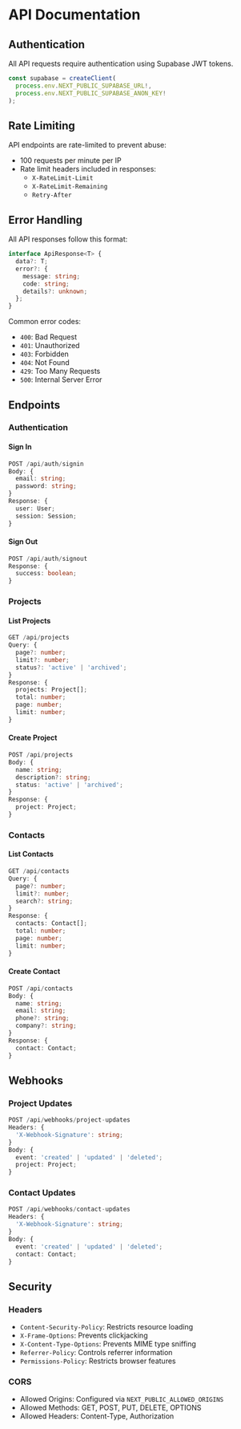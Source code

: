 # API Documentation

## Authentication

All API requests require authentication using Supabase JWT tokens.

```typescript
const supabase = createClient(
  process.env.NEXT_PUBLIC_SUPABASE_URL!,
  process.env.NEXT_PUBLIC_SUPABASE_ANON_KEY!
);
```

## Rate Limiting

API endpoints are rate-limited to prevent abuse:
- 100 requests per minute per IP
- Rate limit headers included in responses:
  - `X-RateLimit-Limit`
  - `X-RateLimit-Remaining`
  - `Retry-After`

## Error Handling

All API responses follow this format:

```typescript
interface ApiResponse<T> {
  data?: T;
  error?: {
    message: string;
    code: string;
    details?: unknown;
  };
}
```

Common error codes:
- `400`: Bad Request
- `401`: Unauthorized
- `403`: Forbidden
- `404`: Not Found
- `429`: Too Many Requests
- `500`: Internal Server Error

## Endpoints

### Authentication

#### Sign In
```typescript
POST /api/auth/signin
Body: {
  email: string;
  password: string;
}
Response: {
  user: User;
  session: Session;
}
```

#### Sign Out
```typescript
POST /api/auth/signout
Response: {
  success: boolean;
}
```

### Projects

#### List Projects
```typescript
GET /api/projects
Query: {
  page?: number;
  limit?: number;
  status?: 'active' | 'archived';
}
Response: {
  projects: Project[];
  total: number;
  page: number;
  limit: number;
}
```

#### Create Project
```typescript
POST /api/projects
Body: {
  name: string;
  description?: string;
  status: 'active' | 'archived';
}
Response: {
  project: Project;
}
```

### Contacts

#### List Contacts
```typescript
GET /api/contacts
Query: {
  page?: number;
  limit?: number;
  search?: string;
}
Response: {
  contacts: Contact[];
  total: number;
  page: number;
  limit: number;
}
```

#### Create Contact
```typescript
POST /api/contacts
Body: {
  name: string;
  email: string;
  phone?: string;
  company?: string;
}
Response: {
  contact: Contact;
}
```

## Webhooks

### Project Updates
```typescript
POST /api/webhooks/project-updates
Headers: {
  'X-Webhook-Signature': string;
}
Body: {
  event: 'created' | 'updated' | 'deleted';
  project: Project;
}
```

### Contact Updates
```typescript
POST /api/webhooks/contact-updates
Headers: {
  'X-Webhook-Signature': string;
}
Body: {
  event: 'created' | 'updated' | 'deleted';
  contact: Contact;
}
```

## Security

### Headers
- `Content-Security-Policy`: Restricts resource loading
- `X-Frame-Options`: Prevents clickjacking
- `X-Content-Type-Options`: Prevents MIME type sniffing
- `Referrer-Policy`: Controls referrer information
- `Permissions-Policy`: Restricts browser features

### CORS
- Allowed Origins: Configured via `NEXT_PUBLIC_ALLOWED_ORIGINS`
- Allowed Methods: GET, POST, PUT, DELETE, OPTIONS
- Allowed Headers: Content-Type, Authorization 
